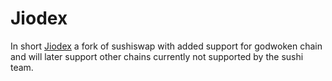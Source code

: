 # Jiodex

In short [Jiodex](https://dex.jioswap.finance) a fork of sushiswap with added  support for godwoken chain and will later support other chains currently not supported by the sushi team.
